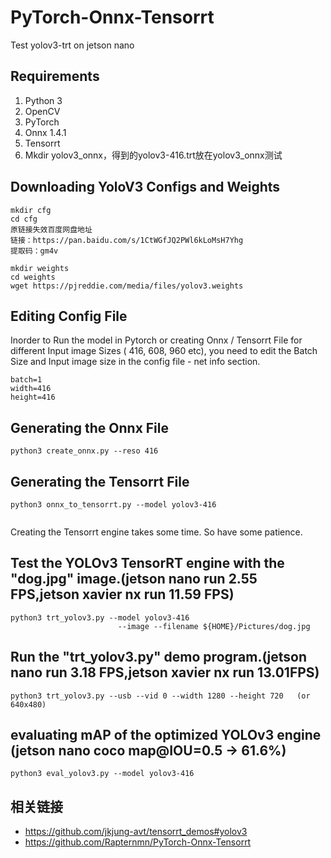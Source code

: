 
# PyTorch-Onnx-Tensorrt
Test yolov3-trt on jetson nano

## Requirements
1. Python 3
2. OpenCV
3. PyTorch
4. Onnx 1.4.1
5. Tensorrt
6. Mkdir yolov3_onnx，得到的yolov3-416.trt放在yolov3_onnx测试



## Downloading YoloV3 Configs and Weights
```
mkdir cfg
cd cfg 
原链接失效百度网盘地址
链接：https://pan.baidu.com/s/1CtWGfJQ2PWl6kLoMsH7Yhg 
提取码：gm4v

mkdir weights
cd weights
wget https://pjreddie.com/media/files/yolov3.weights
```

## Editing Config File
Inorder to Run the model in Pytorch or creating Onnx / Tensorrt File for different Input image Sizes ( 416, 608, 960 etc), you need to edit the Batch Size and Input image size in the config file - net info section.
```
batch=1
width=416
height=416
```


## Generating the Onnx File

```
python3 create_onnx.py --reso 416
```

## Generating the Tensorrt File

```
python3 onnx_to_tensorrt.py --model yolov3-416
 
```
Creating the Tensorrt engine takes some time. So have some patience.
## Test the YOLOv3 TensorRT engine with the "dog.jpg" image.(jetson nano run 2.55 FPS,jetson xavier nx run 11.59 FPS)

```
python3 trt_yolov3.py --model yolov3-416
                        --image --filename ${HOME}/Pictures/dog.jpg
```

## Run the "trt_yolov3.py" demo program.(jetson nano run 3.18 FPS,jetson xavier nx run 13.01FPS)

```
python3 trt_yolov3.py --usb --vid 0 --width 1280 --height 720   (or 640x480)

```
## evaluating mAP of the optimized YOLOv3 engine (jetson nano coco map@IOU=0.5 → 61.6%)

```
python3 eval_yolov3.py --model yolov3-416 
```
## 相关链接
* https://github.com/jkjung-avt/tensorrt_demos#yolov3
* https://github.com/Rapternmn/PyTorch-Onnx-Tensorrt

